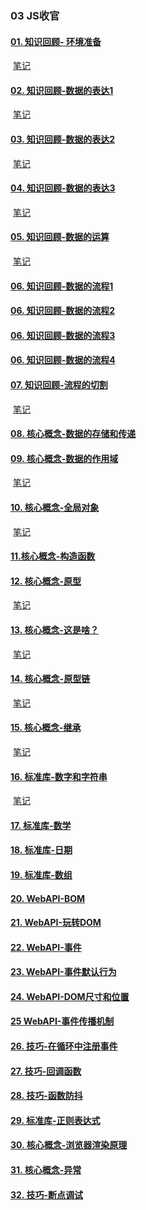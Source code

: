 ### 03 JS收官

#### [01. 知识回顾- 环境准备](https://www.youtube.com/watch?v=3z2s5fSJGCI)

​	 [笔记](01.%20环境准备/课件.md)

#### 	[02. 知识回顾-数据的表达1](https://www.youtube.com/watch?v=sHSZCByedcI)

​	[笔记](02.%20知识回顾-数据的表达1/课件.md)

#### 	[03. 知识回顾-数据的表达2](https://www.youtube.com/watch?v=QO87xbXfZCs)

​	 [笔记](03.%20知识回顾-数据的表达2/课件.md)

#### 	[04. 知识回顾-数据的表达3](https://www.youtube.com/watch?v=ba_nLakklmI)

​	 [笔记](04.%20知识回顾-数据的表达3/课件.md)

#### 	[05. 知识回顾-数据的运算](https://www.youtube.com/watch?v=QFOu0EoV-DI)

​	 [笔记](05.%20知识回顾-数据的运算/课件.md)

#### 	[06. 知识回顾-数据的流程1](https://www.youtube.com/watch?v=h5cQUEIrd74)

#### 	[06. 知识回顾-数据的流程2](https://www.youtube.com/watch?v=T6mUBfljYtU)

#### [06. 知识回顾-数据的流程3](https://www.youtube.com/watch?v=sNzIs184Jzg)

#### [06. 知识回顾-数据的流程4](https://www.youtube.com/watch?v=ys_yk63rDOE)

#### [07. 知识回顾-流程的切割](https://www.youtube.com/watch?v=eUlv_FKW3y0)

​	[笔记](07.%20知识回顾-流程的切割/课件.md)

#### [08. 核心概念-数据的存储和传递](https://www.youtube.com/watch?v=42I7Hh5Ot1g)

#### [09. 核心概念-数据的作用域](https://www.youtube.com/watch?v=gx3zrmbqzME)

​	 [笔记](09.%20核心概念-数据的作用域/课件.md)

#### [10. 核心概念-全局对象](https://www.youtube.com/watch?v=5a0rmp1vl00)

​	 [笔记](10.%20核心概念-全局对象/课件.md)

#### [11.核心概念-构造函数](https://www.youtube.com/watch?v=FigYr0-yElA)

#### [12. 核心概念-原型](https://www.youtube.com/watch?v=D0nZIy8XtQU)

​	 [笔记](12.%20核心概念-原型/课件.md)

#### [13. 核心概念-这是啥？](https://www.youtube.com/watch?v=GH3bGkau-GI)

​	 [笔记](13.%20核心概念-这是啥？/课件.md)

#### [14. 核心概念-原型链](https://www.youtube.com/watch?v=fnM0EVkWWE0)

​	 [笔记](14.%20核心概念-原型链/课件.md)

#### [15. 核心概念-继承](https://www.youtube.com/watch?v=0Oy6uPw-A9s)

​	 [笔记](15.%20核心概念-继承/课件.md)

#### [16. 标准库-数字和字符串](https://www.youtube.com/watch?v=88oubQAWy_I)

​	 [笔记](16.%20标准库-数字和字符串/标准库.md)

#### [17. 标准库-数学](https://www.youtube.com/watch?v=hgymKSkIlrs)

#### [18. 标准库-日期](https://www.youtube.com/watch?v=NabGrIRLfJg)

#### [19. 标准库-数组](https://www.youtube.com/watch?v=uxvbf767DX0)

#### [20. WebAPI-BOM](https://www.youtube.com/watch?v=9tcLkPGq3RQ)

#### [21. WebAPI-玩转DOM](https://www.youtube.com/watch?v=cXXU8Z1Rd4Y)

#### [22. WebAPI-事件](https://www.youtube.com/watch?v=qu2wcoIJaRs)

#### [23. WebAPI-事件默认行为](https://www.youtube.com/watch?v=FqsWWqlp9rA)

#### [24. WebAPI-DOM尺寸和位置](https://www.youtube.com/watch?v=JHfh5uL0IGQ)

#### [25 WebAPI-事件传播机制](https://www.youtube.com/watch?v=kEurQMeSWiU)

#### [26. 技巧-在循环中注册事件](https://www.youtube.com/watch?v=zcIjc-IMM9A)

#### [27. 技巧-回调函数](https://www.youtube.com/watch?v=v6PLowSDHn8)

#### [28. 技巧-函数防抖](https://www.youtube.com/watch?v=3hQUqTTMev8)

#### [29. 标准库-正则表达式](https://www.youtube.com/watch?v=83afTHHxPXc)

#### [30. 核心概念-浏览器渲染原理](https://www.youtube.com/watch?v=jTymeiyhHbw)

#### [31. 核心概念-异常](https://www.youtube.com/watch?v=ALnSnqxWwaA)

#### [32. 技巧-断点调试](https://www.youtube.com/watch?v=BsVwI9ZDJ4M)





